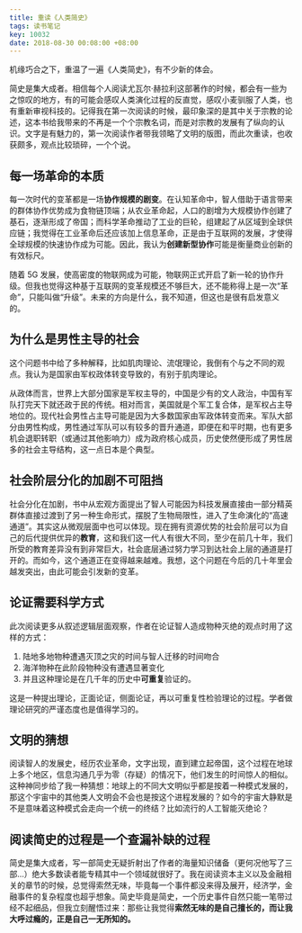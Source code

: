 ```yaml
---
title: 重读《人类简史》
tags: 读书笔记
key: 10032
date: 2018-08-30 00:08:00 +08:00
---
```


机缘巧合之下，重温了一遍《人类简史》，有不少新的体会。

简史是集大成者。相信每个人阅读尤瓦尔·赫拉利这部著作的时候，都会有一些为之惊叹的地方，有的可能会感叹人类演化过程的反直觉，感叹小麦驯服了人类，也有重新审视科技的。记得我在第一次阅读的时候，最印象深的是其中关于宗教的论述，这本书给我带来的不再是一个个宗教名词，而是对宗教的发展有了纵向的认识。文字是有魅力的，第一次阅读作者带我领略了文明的版图，而此次重读，也收获颇多，观点比较琐碎，一个个说。

<!--more-->

## 每一场革命的本质

每一次时代的变革都是一场**协作规模的剧变**。在认知革命中，智人借助于语言带来的群体协作优势成为食物链顶端；从农业革命起，人口的剧增为大规模协作创建了基石，逐渐形成了帝国；而科学革命推动了工业的巨轮，组建起了从区域到全球供应链；我觉得在工业革命后还应该加上信息革命，正是由于互联网的发展，才使得全球规模的快速协作成为可能。因此，我认为**创建新型协作**可能是衡量商业创新的有效标尺。

随着 5G 发展，使高密度的物联网成为可能，物联网正式开启了新一轮的协作升级。但我也觉得这种基于互联网的变革规模还不够巨大，还不能称得上是一次“革命”，只能叫做“升级”。未来的方向是什么，我不知道，但这也是很有启发意义的。

## 为什么是男性主导的社会

这个问题书中给了多种解释，比如肌肉理论、流氓理论，我倒有个与之不同的观点。我认为是国家由军权政体转变导致的，有别于肌肉理论。

从政体而言，世界上大部分国家是军权主导的，中国是少有的文人政治，中国有军队打完天下就还政于民的传统。相对而言，美国就是个军工复合体，是军权占主导地位的。现代社会男性占主导可能是因为大多数国家由军政体转变而来。军队大部分由男性构成，男性通过军队可以有较多的晋升通道，即便在和平时期，也有更多机会退职转职（或通过其他影响力）成为政府核心成员，历史使然便形成了男性居多的社会主导结构，这一点日本是个典型。

## 社会阶层分化的加剧不可阻挡

社会分化在加剧，书中从宏观方面提出了智人可能因为科技发展直接由一部分精英群体直接过渡到了另一种生命形式，摆脱了生物局限性，进入了生命演化的“高速通道”。其实这从微观层面中也可以体现。现在拥有资源优势的社会阶层可以为自己的后代提供优异的**教育**，这和我们这一代人有很大不同，至少在前几十年，我们所受的教育差异没有到非常巨大，社会底层通过努力学习到达社会上层的通道是打开的。而如今，这个通道正在变得越来越难。我想，这个问题在今后的几十年里会越发突出，由此可能会引发新的变革。

## 论证需要科学方式

此次阅读更多从叙述逻辑层面观察，作者在论证智人造成物种灭绝的观点时用了这样的方式：

1. 陆地多地物种遭遇灭顶之灾的时间与智人迁移的时间吻合  
1. 海洋物种在此阶段物种没有遭遇显著变化  
1. 并且这种理论是在几千年的历史中**可重复**验证的。

这是一种提出理论，正面论证，侧面论证，再以可重复性检验理论的过程。学者做理论研究的严谨态度也是值得学习的。

## 文明的猜想

阅读智人的发展史，经历农业革命，文字出现，直到建立起帝国，这个过程在地球上多个地区，信息沟通几乎为零（存疑）的情况下，他们发生的时间惊人的相似。这种神同步给了我一种猜想：地球上的不同大文明似乎都是按着一种模式发展的，那这个宇宙中的其他类人文明会不会也是按这个进程发展的？如今的宇宙大静默是不是意味着这种模式会走向一个统一的终结？比如流行的人工智能灭绝论？

## 阅读简史的过程是一个查漏补缺的过程

简史是集大成者，写一部简史无疑折射出了作者的海量知识储备（更何况他写了三部...）绝大多数读者能专精其中一个领域就很好了。我在阅读资本主义以及金融相关的章节的时候，总觉得索然无味，毕竟每一个事件都没来得及展开，经济学，金融事件的复杂程度也超乎想象。简史毕竟是简史，一个历史事件自然只能一笔带过经不起细品，但我立刻醒悟过来：那些让我觉得**索然无味的是自己擅长的，而让我大呼过瘾的，正是自己一无所知的。**

